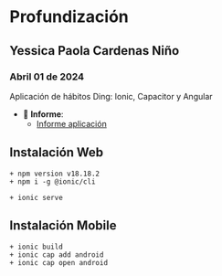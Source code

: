 # Profundización
## Yessica Paola Cardenas Niño
### Abril 01 de 2024

Aplicación de hábitos Ding: Ionic, Capacitor y Angular
- :file_folder: __Informe__:
    + [Informe aplicación](produndizacion_desarrollo_aplicaciones_moviles_hibridas.pdf)

## Instalación Web
    + npm version v18.18.2
    + npm i -g @ionic/cli

    + ionic serve
## Instalación Mobile
    + ionic build
    + ionic cap add android
    + ionic cap open android

